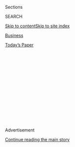<div id="app">

<div>

<div>

<div>

<div class="NYTAppHideMasthead css-1q2w90k e1suatyy0">

<div class="section css-ui9rw0 e1suatyy2">

<div class="css-eph4ug er09x8g0">

<div class="css-6n7j50">

</div>

<span class="css-1dv1kvn">Sections</span>

<div class="css-10488qs">

<span class="css-1dv1kvn">SEARCH</span>

</div>

[Skip to content](#site-content)[Skip to site
index](#site-index)

</div>

<div id="masthead-section-label" class="css-1wr3we4 eaxe0e00">

[Business](https://www.nytimes.com/section/business)

</div>

<div class="css-10698na e1huz5gh0">

</div>

</div>

<div id="masthead-bar-one" class="section hasLinks css-15hmgas e1csuq9d3">

<div class="css-uqyvli e1csuq9d0">

</div>

<div class="css-1uqjmks e1csuq9d1">

</div>

<div class="css-9e9ivx">

[](https://myaccount.nytimes.com/auth/login?response_type=cookie&client_id=vi)

</div>

<div class="css-1bvtpon e1csuq9d2">

[Today’s
Paper](https://www.nytimes.com/section/todayspaper)

</div>

</div>

</div>

</div>

<div data-aria-hidden="false">

<div id="site-content" data-role="main">

<div>

<div class="css-1aor85t" style="opacity:0.000000001;z-index:-1;visibility:hidden">

<div class="css-1hqnpie">

<div class="css-epjblv">

<span class="css-17xtcya">[Business](/section/business)</span><span class="css-x15j1o">|</span><span class="css-fwqvlz">Criticism
of Skin Lighteners Brings Retreat by Unilever and Johnson &
Johnson</span>

</div>

<div class="css-k008qs">

<div class="css-1iwv8en">

<span class="css-18z7m18"></span>

<div>

</div>

</div>

<span class="css-1n6z4y">https://nyti.ms/3eEKQeI</span>

<div class="css-1705lsu">

<div class="css-4xjgmj">

<div class="css-4skfbu" data-role="toolbar" data-aria-label="Social Media Share buttons, Save button, and Comments Panel with current comment count" data-testid="share-tools">

  - 
  - 
  - 
  - 
    
    <div class="css-6n7j50">
    
    </div>

  - 

</div>

</div>

</div>

</div>

</div>

</div>

<div id="NYT_TOP_BANNER_REGION" class="css-13pd83m">

</div>

<div id="top-wrapper" class="css-1sy8kpn">

<div id="top-slug" class="css-l9onyx">

Advertisement

</div>

[Continue reading the main
story](#after-top)

<div class="ad top-wrapper" style="text-align:center;height:100%;display:block;min-height:250px">

<div id="top" class="place-ad" data-position="top" data-size-key="top">

</div>

</div>

<div id="after-top">

</div>

</div>

<div>

<div id="sponsor-wrapper" class="css-1hyfx7x">

<div id="sponsor-slug" class="css-19vbshk">

Supported by

</div>

[Continue reading the main
story](#after-sponsor)

<div id="sponsor" class="ad sponsor-wrapper" style="text-align:center;height:100%;display:block">

</div>

<div id="after-sponsor">

</div>

</div>

<div class="css-186x18t">

</div>

<div class="css-1vkm6nb ehdk2mb0">

# Criticism of Skin Lighteners Brings Retreat by Unilever and Johnson & Johnson

</div>

The companies have responded to a new wave of criticism calling beauty
products that advocate lighter skin discriminatory.

<div class="css-79elbk" data-testid="photoviewer-wrapper">

<div class="css-z3e15g" data-testid="photoviewer-wrapper-hidden">

</div>

<div class="css-1a48zt4 ehw59r15" data-testid="photoviewer-children">

![<span class="css-16f3y1r e13ogyst0" data-aria-hidden="true">Unilever
is removing the words “whitening” and “lightening” from its packaging
for its Fair & Lovely
brand.</span><span class="css-cnj6d5 e1z0qqy90" itemprop="copyrightHolder"><span class="css-1ly73wi e1tej78p0">Credit...</span><span><span>Amit
Dave/Reuters</span></span></span>](https://static01.nyt.com/images/2020/06/26/business/25UNREST-SKINCARE1-print/25UNREST-SKINCARE-01-articleLarge.jpg?quality=75&auto=webp&disable=upscale)

</div>

</div>

<div class="css-18e8msd">

<div class="css-vp77d3 epjyd6m0">

<div class="css-1baulvz">

By [<span class="css-1baulvz" itemprop="name">Priya
Arora</span>](https://www.nytimes.com/by/priya-arora) and
[<span class="css-1baulvz last-byline" itemprop="name">Sapna
Maheshwari</span>](https://www.nytimes.com/by/sapna-maheshwari)

</div>

</div>

  - 
    
    <div class="css-ld3wwf e16638kd2">
    
    June 25,
    2020
    
    </div>

  - 
    
    <div class="css-4xjgmj">
    
    <div class="css-d8bdto" data-role="toolbar" data-aria-label="Social Media Share buttons, Save button, and Comments Panel with current comment count" data-testid="share-tools">
    
      - 
      - 
      - 
      - 
        
        <div class="css-6n7j50">
        
        </div>
    
      - 
    
    </div>
    
    </div>

</div>

</div>

<div class="section meteredContent css-1r7ky0e" name="articleBody" itemprop="articleBody">

<div class="css-1fanzo5 StoryBodyCompanionColumn">

<div class="css-53u6y8">

As major consumer products companies have rushed to declare their
opposition to racism in response to the national outrage over the
killing of George Floyd, many of them have been accused of openly
promoting a beauty standard rooted in racism and discrimination.

Unilever, Procter & Gamble, L’Oreal and Johnson & Johnson — some of the
world’s biggest advertisers — sell beauty products that advocate
lighter, whiter skin in Africa, Asia and the Middle East. Those products
are not marketed in the United States, but the sales of the skin
lighteners have drawn criticism, especially from South Asians, for
perpetuating colorism — the term describing the preference for lighter
skin — in other countries, under popular brand names like Pond’s, Olay,
Garnier and Neutrogena, and their own labels like Fair & Lovely.

The
[backlash](https://www.nytimes.com/2020/06/13/us/george-floyd-racism-america.html)
appears to be forcing action. Unilever [said on
Thursday](https://www.unilever.com/news/press-releases/2020/unilever-evolves-skin-care-portfolio-to-embrace-a-more-inclusive-vision-of-beauty.html)
that it would remove the words “fair/fairness, white/whitening, and
light/lightening” from product packaging and communications and change
the name of its Fair & Lovely brand, a juggernaut in India that has
marketed lighter skin as a path to success for decades. Unilever has
also sold skin lightening products through Pond’s and Vaseline.

</div>

</div>

<div class="css-79elbk" data-testid="photoviewer-wrapper">

<div class="css-z3e15g" data-testid="photoviewer-wrapper-hidden">

</div>

<div class="css-1a48zt4 ehw59r15" data-testid="photoviewer-children">

![<span class="css-16f3y1r e13ogyst0" data-aria-hidden="true">Priyanka
Chopra Jonas is among several Bollywood celebrities who have faced a
backlash over their endorsements of skin lightening
creams.</span><span class="css-cnj6d5 e1z0qqy90" itemprop="copyrightHolder"><span class="css-1ly73wi e1tej78p0">Credit...</span><span>Mike
Blake/Reuters</span></span>](https://static01.nyt.com/images/2020/06/26/business/25unrest-skincare2-print/25unrest-skincare-02-articleLarge.jpg?quality=75&auto=webp&disable=upscale)

</div>

</div>

<div class="css-1fanzo5 StoryBodyCompanionColumn">

<div class="css-53u6y8">

“We recognize that the use of the words ‘fair’, ‘white’ and ‘light’
suggest a singular ideal of beauty that we don’t think is right, and we
want to address this,” said Sunny Jain, Unilever’s president of beauty
and personal care.

</div>

</div>

<div class="css-1fanzo5 StoryBodyCompanionColumn">

<div class="css-53u6y8">

The move followed Johnson & Johnson’s
[announcement](https://www.nytimes.com/2020/06/19/business/johnson-and-johnson-skin-whitening-cream.html)last
week, following questions from [BuzzFeed
News](https://www.buzzfeednews.com/article/meghara/skin-lightening-cream-black-lives-matter-companies),
that it would no longer sell its Neutrogena Fine Fairness and Clean &
Clear Fairness lines, which were advertised as dark-spot reducers but
also used to lighten skin.

Procter & Gamble, which sells similar products under its Olay brand,
declined to comment. L’Oreal, whose [Garnier site in
India](https://www.garnier.in/shop-products/whitening) includes a
“whitening” section for men’s face wash under the PowerWhite brand,
did not return requests for comment.

The focus on skin lightening products has emerged as U.S. brands reckon
with their use of racial stereotypes involving black Americans on
popular products. The owners of Cream of Wheat, Uncle Ben’s rice and
Mrs. Butterworth’s syrup [said this
month](https://www.nytimes.com/2020/06/17/business/aunt-jemima-mrs-butterworth-uncle-ben.html)
that they would review how the brands’ products are packaged. That came
after Quaker Oats said it would retire its [Aunt Jemima
brand](https://www.nytimes.com/2020/06/17/business/aunt-jemima-racial-stereotype.html)
after acknowledging that its logo, a grinning black woman, was based on
a racial stereotype.

In South Asia, anti-blackness and colorism have origins that predate
colonialism and systemically reinforce differences in caste and class.

</div>

</div>

<div class="css-1fanzo5 StoryBodyCompanionColumn">

<div class="css-53u6y8">

[Padma
Lakshmi](https://www.nytimes.com/2020/06/18/dining/padma-lakshmi-taste-the-nation.html?searchResultPosition=1),
the longtime host and executive producer of “Top Chef,” recently [spoke
out against such
products](https://twitter.com/PadmaLakshmi/status/1270398009692610563),
and in a phone interview said that colorism permeated her childhood in
India. Once she got to the United States, she said, “I never felt that I
was on any comparable level to my white peers because of my skin color,
because I got that message in so many different ways, subtle and overt.”

It came, she said, through ads, magazine covers and even family advice
to stay out of the sun, reinforcing that she was too dark to be
desirable. “These things also come at you at a very vulnerable time in
your life when you’re worried about your appearance,” she said. “It’s
really a shame to have this added baggage of wanting to be something
you’re not.” Ms. Lakshmi added that it took leaving the United States
for Europe for a time during her modeling career for her to learn her
complexion could be seen as attractive.

The preference for fairness in South Asia is also perpetuated through
Bollywood movies and celebrities. The industry has also long favored
lighter-skinned actors and has employed brownface in several films.

Priyanka Chopra Jonas is among several Bollywood celebrities who have
faced an [online
backlash](https://www.thejuggernaut.com/skin-whitening-industry)
recently over their previous endorsements of fairness creams. Her recent
social media posts calling attention to Mr. Floyd’s killing and the
Black Lives Matter movement have prompted people to circulate images of
her advertising fairness creams from Garnier.

Though Ms. Chopra Jonas has mentioned in previous interviews that she
regretted advertising such products, she has not responded to the wave
of criticism this month, and other Bollywood stars who have also
promoted similar products have remained largely silent.

</div>

</div>

<div class="css-79elbk" data-testid="photoviewer-wrapper">

<div class="css-z3e15g" data-testid="photoviewer-wrapper-hidden">

</div>

<div class="css-1a48zt4 ehw59r15" data-testid="photoviewer-children">

<div class="css-1xdhyk6 erfvjey0">

<span class="css-1ly73wi e1tej78p0">Image</span>

<div class="css-zjzyr8">

<div data-testid="lazyimage-container" style="height:580px">

</div>

</div>

</div>

<span class="css-16f3y1r e13ogyst0" data-aria-hidden="true">Nina
Davuluri, the first Indian-American to win the Miss America pageant in
2014, has been working to fight
colorism.</span><span class="css-cnj6d5 e1z0qqy90" itemprop="copyrightHolder"><span class="css-1ly73wi e1tej78p0">Credit...</span><span>Mike
Coppola/Getty Images for Opening Act</span></span>

</div>

</div>

<div class="css-1fanzo5 StoryBodyCompanionColumn">

<div class="css-53u6y8">

Skin-lightening products are estimated to be a multibillion-dollar
market, though its precise size is difficult to estimate, particularly
as brands alter the language on their products to less overtly promote
changes in skin tone. Fair & Lovely, for example, will continue to be
sold, though Unilever noted it had removed “before-and-after impressions
and shade guides that could indicate a transformation.”

</div>

</div>

<div class="css-1fanzo5 StoryBodyCompanionColumn">

<div class="css-53u6y8">

Nina Davuluri, the first Indian-American to win the Miss America pageant
in 2014, has been working to fight colorism for years — particularly
after she woke up the day after her victory and said she read an Indian
newspaper headline that said: “Is Miss America too dark to be Miss
India?” She has been working on a documentary since 2018 that set out to
explore why so many cultures believe lighter skin is better and how it
affects people’s lives.

“Colorism is a form of racism — not all of it, but part of it,” Ms.
Davuluri said. “Ultimately, companies are creating these products that
do prey on these archaic notions of colorism and they’re also paying
celebrities millions of dollars to advertise for these whitening
products.”

[She created a
petition](https://www.change.org/p/end-colorism-stop-the-production-of-skin-whitening-products-toxic-messaging?utm_source=share_petition&utm_medium=custom_url&recruited_by_id=f6b0b9d0-a7f3-11ea-9da3-0162547e0ce4)
this month calling on Procter & Gamble, Unilever, L’Oreal and Johnson &
Johnson to stop making skin whitening products and what she deemed
racist ads, and instead create inclusive products.

“You have to have accountability to recognize that you can’t just say
this in one part of the world — it really has to be a holistic
standpoint from your entire company,” she said, referring to the
companies’ public statements about equality.

In India, colorism has also long been reinforced by a much older
tradition: matrimonial ads. Alongside categories like education and
caste, skin-tone options like “fair,” “dusky,” and “wheatish” would
often appear in newspaper advertisements as parents sought matches for
their children.

[Shaadi.com](http://shaadi.com/), one of the world’s largest matrimonial
sites, recently came under fire after a user, Meghan Nagpal, discovered
the “skin tone” filter on the site. The company
[initially](https://twitter.com/MissRoshni/status/1270921151687069696)said
it was simply providing a service many parents wanted, prompting outrage
in a Facebook group for South Asian women. One of the women, Hetal
Lakhani, [started a
petition](https://www.change.org/p/shaadi-com-remove-the-colour-filter-from-matrimonial-website),
which led to the site [taking
down](https://twitter.com/ShaadiDotCom/status/1271024481167831040) the
filter.

The filter was “non-functional and barely used,” the company said in
statement. “We do not discriminate based on skin color and our member
base is as diverse and pluralistic as the world today is.”

The recent changes give Ms. Lakshmi hope that things are moving in the
right direction.

“Things are getting better,” she said. “Ending these creams, stopping
the advertisements, and just not referring to people based on these
kinds of things is going to go a long way. Hopefully, my daughter’s
generation will grow up free from the shackles of color prejudice, at
least to some degree.”

Contact Priya Arora at priya.arora@nytimes.com and Sapna Maheshwari at
sapna@nytimes.com.

</div>

</div>

</div>

<div>

</div>

<div>

</div>

<div>

</div>

<div>

<div id="bottom-wrapper" class="css-1ede5it">

<div id="bottom-slug" class="css-l9onyx">

Advertisement

</div>

[Continue reading the main
story](#after-bottom)

<div id="bottom" class="ad bottom-wrapper" style="text-align:center;height:100%;display:block;min-height:90px">

</div>

<div id="after-bottom">

</div>

</div>

</div>

</div>

</div>

## Site Index

<div>

</div>

## Site Information Navigation

  - [© <span>2020</span> <span>The New York Times
    Company</span>](https://help.nytimes.com/hc/en-us/articles/115014792127-Copyright-notice)

<!-- end list -->

  - [NYTCo](https://www.nytco.com/)
  - [Contact
    Us](https://help.nytimes.com/hc/en-us/articles/115015385887-Contact-Us)
  - [Work with us](https://www.nytco.com/careers/)
  - [Advertise](https://nytmediakit.com/)
  - [T Brand Studio](http://www.tbrandstudio.com/)
  - [Your Ad
    Choices](https://www.nytimes.com/privacy/cookie-policy#how-do-i-manage-trackers)
  - [Privacy](https://www.nytimes.com/privacy)
  - [Terms of
    Service](https://help.nytimes.com/hc/en-us/articles/115014893428-Terms-of-service)
  - [Terms of
    Sale](https://help.nytimes.com/hc/en-us/articles/115014893968-Terms-of-sale)
  - [Site
    Map](https://spiderbites.nytimes.com)
  - [Help](https://help.nytimes.com/hc/en-us)
  - [Subscriptions](https://www.nytimes.com/subscription?campaignId=37WXW)

</div>

</div>

</div>

</div>
